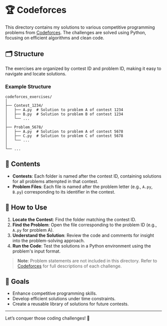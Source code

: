 # 🏆 Codeforces

This directory contains my solutions to various competitive programming problems from [Codeforces](https://codeforces.com/). The challenges are solved using Python, focusing on efficient algorithms and clean code.  

## 🗂️ Structure  

The exercises are organized by contest ID and problem ID, making it easy to navigate and locate solutions.  

### Example Structure  

```plaintext  
codeforces_exercises/  
│  
├── Contest_1234/  
│   ├── A.py  # Solution to problem A of contest 1234  
│   ├── B.py  # Solution to problem B of contest 1234  
│   └── ...  
│  
├── Problem_5678/  
│   ├── A.py  # Solution to problem A of contest 5678  
│   ├── C.py  # Solution to problem C of contest 5678  
│   └── ...  
│  
└── ...  
```  

## 📄 Contents  

- **Contests**: Each folder is named after the contest ID, containing solutions for all problems attempted in that contest.  
- **Problem Files**: Each file is named after the problem letter (e.g., `A.py`, `B.py`) corresponding to its identifier in the contest.  

## 🚀 How to Use  

1. **Locate the Contest**: Find the folder matching the contest ID.  
2. **Find the Problem**: Open the file corresponding to the problem ID (e.g., `A.py` for problem A).  
3. **Understand the Solution**: Review the code and comments for insight into the problem-solving approach.  
4. **Run the Code**: Test the solutions in a Python environment using the problem's input format.  

> **Note**: Problem statements are not included in this directory. Refer to [Codeforces](https://codeforces.com/) for full descriptions of each challenge.  

## 🎯 Goals  

- Enhance competitive programming skills.  
- Develop efficient solutions under time constraints.  
- Create a reusable library of solutions for future contests.  

---  

Let’s conquer those coding challenges! 🚀
